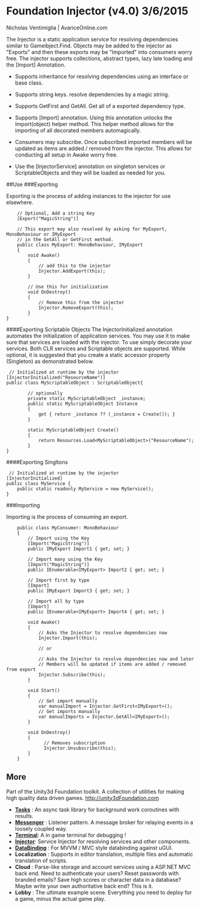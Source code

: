 # Foundation Injector (v4.0) 3/6/2015

Nicholas Ventimiglia | AvariceOnline.com

The Injector is a static application service for resolving dependencies similar to Gameibject.Find.
Objects may be added to the injector as "Exports" and then these exports
may be "Imported" into consumers worry free. The injector supports collections, abstract types, lazy late loading and the [Import] Annotation.

- Supports inheritance for resolving dependencies using an interface or base class.

- Supports string keys. resolve dependencies by a magic string.

- Supports GetFirst and GetAll. Get all of a exported dependency type. 

- Supports [Import] annotation. Using this annotation unlocks the Import(object) helper method.
  This helper method allows for the importing of all decorated members automagically.

- Consumers may subscribe. Once subscribed imported members will be updated as items are added / removed from the injector.
  This allows for conducting all setup in Awake worry free.

- Use the [InjectorService] annotation on singleton services or ScriptableObjects and they will be loaded as needed for you.
  
##Use
###Exporting

Exporting is the process of adding instances to the injector for use elsewhere.
````
    // Optional, Add a string Key
    [Export("MagicString")]

    // This export may also resolved by asking for MyExport, MonoBehaviour or IMyExport
    // in the GetAll or GetFirst method.
    public class MyExport: MonoBehaviour, IMyExport
    {
        void Awake()
        {
            // add this to the injector
            Injector.AddExport(this);
        }

        // Use this for initialization
        void OnDestroy()
        {
            // Remove this from the injector
            Injector.RemoveExport(this);
        }
}
````

####Exporting Scriptable Objects
The InjectorInitialized annotation automates the initialization of application services. You may use it to make sure that services are loaded
with the injector. To use simply decorate your services. Both CLR services and Scriptable objects are supported. While optional, it is suggested
that you create a static accessor property (Singleton) as demonstrated below.
````
 // Initialized at runtime by the injector
[InjectorInitialized("ResourceName")]
public class MyScriptableObject : ScriptableObject{	

		// optionally
        private static MyScriptableObject _instance;
        public static MyScriptableObject Instance
        {
            get { return _instance ?? (_instance = Create()); }
        }

        static MyScriptableObject Create()
        {
            return Resources.Load<MyScriptableObject>("ResourceName");
        }
}
````
####Exporting Singltons
````
 // Initialized at runtime by the injector
[InjectorInitialized]
public class MyService {
	public static readonly MyService = new MyService();
}
````

###Importing

Importing is the process of consuming an export.

````
    public class MyConsumer: MonoBehaviour
    {
		// Import using the Key
        [Import("MagicString")]
        public IMyExport Import1 { get; set; }

		// Import many using the Key
        [Import("MagicString")]
        public IEnumerable<IMyExport> Import2 { get; set; }

		// Import first by type
        [Import]
        public IMyExport Import3 { get; set; }

		// Import all by type
        [Import]
        public IEnumerable<IMyExport> Import4 { get; set; }

        void Awake()
        {
			// Asks the Injector to resolve dependencies now
			Injector.Import(this);

			// or
	
			// Asks the Injector to resolve dependencies now and later
			// Members will be updated if items are added / removed from export
			Injector.Subscribe(this);
        }

        void Start()
        {	
			// Get import manually
			var manualImport = Injector.GetFirst<IMyExport>();
			// Get imports manually
			var manualImports = Injector.GetAll<IMyExport>();
        }

        void OnDestroy()
        {	
			  // Removes subscription
			  Injector.Unsubscribe(this);
        }
	}
````

## More

Part of the Unity3d Foundation toolkit. A collection of utilities for making high quality data driven games. http://unity3dFoundation.com

- [**Tasks**](https://github.com/NVentimiglia/Unity3d-Async-Task) : An async task library for background work coroutines with results.
- [**Messenger**](https://github.com/NVentimiglia/Unity3d-Event-Messenger) : Listener pattern. A message broker for relaying events in a loosely coupled way.
- [**Terminal**](https://github.com/NVentimiglia/Unity3d-uGUI-Terminal): A in game terminal for debugging !
- [**Injector**](https://github.com/NVentimiglia/Unity3d-Service-Injector): Service Injector for resolving services and other components.
- [**DataBinding**](https://github.com/NVentimiglia/Unity3d-Databinding-Mvvm-Mvc) : For MVVM / MVC style databinding against  uGUI.
- **Localization** : Supports in editor translation, multiple files and automatic translation of scripts.
- **Cloud** : Parse-like storage and account services using a ASP.NET MVC back end. Need to authenticate your users? Reset passwords with branded emails? Save high scores or character data in a database? Maybe write your own authoritative back end? This is it.
- **Lobby** : The ultimate example scene. Everything you need to deploy for a game, minus the actual game play.
